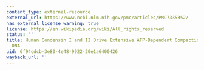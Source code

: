```yaml
---
content_type: external-resource
external_url: https://www.ncbi.nlm.nih.gov/pmc/articles/PMC7335352/
has_external_license_warning: true
license: https://en.wikipedia.org/wiki/All_rights_reserved
status: ''
title: Human Condensin I and II Drive Extensive ATP-Dependent Compaction of Nucleosome-Bound
  DNA
uid: 6f94cdcb-3e80-4e48-9922-20e1a6400426
wayback_url: ''
---
```

